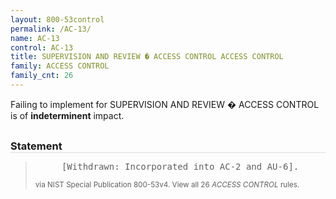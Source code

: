 ```yaml
---
layout: 800-53control
permalink: /AC-13/
name: AC-13
control: AC-13
title: SUPERVISION AND REVIEW � ACCESS CONTROL ACCESS CONTROL
family: ACCESS CONTROL
family_cnt: 26
---
```

<p class="text-">Failing to implement for SUPERVISION AND REVIEW � ACCESS CONTROL is of <b>indeterminent</b> impact.</p>

<h3 style="border-bottom:1px solid #ddd;margin:30px 0 8px 0;">Statement</h3>
<blockquote>
<pre>     [Withdrawn: Incorporated into AC-2 and AU-6]. 
</pre>
<p><small>via NIST Special Publication 800-53v4. View all 26 <i>ACCESS CONTROL</i> rules. <a href="/cce/ssg/group/$Group_id"><span class="glyphicon glyphicon-link"></span></a> </small></p>
</blockquote>

